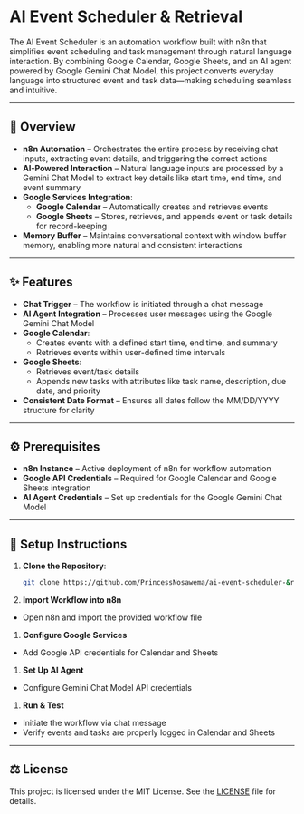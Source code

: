 # AI Event Scheduler & Retrieval

The AI Event Scheduler is an automation workflow built with n8n that simplifies event scheduling and task management through natural language interaction. By combining Google Calendar, Google Sheets, and an AI agent powered by Google Gemini Chat Model, this project converts everyday language into structured event and task data—making scheduling seamless and intuitive.

-----

## 📖 Overview

- **n8n Automation** – Orchestrates the entire process by receiving chat inputs, extracting event details, and triggering the correct actions
- **AI-Powered Interaction** – Natural language inputs are processed by a Gemini Chat Model to extract key details like start time, end time, and event summary
- **Google Services Integration**:
  - **Google Calendar** – Automatically creates and retrieves events
  - **Google Sheets** – Stores, retrieves, and appends event or task details for record-keeping
- **Memory Buffer** – Maintains conversational context with window buffer memory, enabling more natural and consistent interactions

-----

## ✨ Features

- **Chat Trigger** – The workflow is initiated through a chat message
- **AI Agent Integration** – Processes user messages using the Google Gemini Chat Model
- **Google Calendar**:
  - Creates events with a defined start time, end time, and summary
  - Retrieves events within user-defined time intervals
- **Google Sheets**:
  - Retrieves event/task details
  - Appends new tasks with attributes like task name, description, due date, and priority
- **Consistent Date Format** – Ensures all dates follow the MM/DD/YYYY structure for clarity

-----

## ⚙️ Prerequisites

- **n8n Instance** – Active deployment of n8n for workflow automation
- **Google API Credentials** – Required for Google Calendar and Google Sheets integration
- **AI Agent Credentials** – Set up credentials for the Google Gemini Chat Model

-----

## 🚀 Setup Instructions

1. **Clone the Repository**:
   
   ```bash
   git clone https://github.com/PrincessNosawema/ai-event-scheduler-&retrieval.git
   ```
1. **Import Workflow into n8n**
- Open n8n and import the provided workflow file
1. **Configure Google Services**
- Add Google API credentials for Calendar and Sheets
1. **Set Up AI Agent**
- Configure Gemini Chat Model API credentials
1. **Run & Test**
- Initiate the workflow via chat message
- Verify events and tasks are properly logged in Calendar and Sheets

-----

## ⚖️ License

This project is licensed under the MIT License. See the [LICENSE](LICENSE) file for details.
